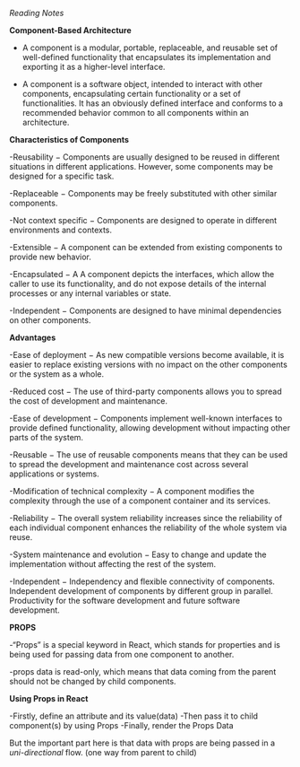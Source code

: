 *Reading Notes*

**Component-Based Architecture**

- A component is a modular, portable, replaceable, and reusable set of well-defined functionality that encapsulates its implementation and exporting it as a higher-level interface.

- A component is a software object, intended to interact with other components, encapsulating certain functionality or a set of functionalities. It has an obviously defined interface and conforms to a recommended behavior common to all components within an architecture.

**Characteristics of Components**

-Reusability − Components are usually designed to be reused in different situations in different applications. However, some components may be designed for a specific task.

-Replaceable − Components may be freely substituted with other similar components.

-Not context specific − Components are designed to operate in different environments and contexts.

-Extensible − A component can be extended from existing components to provide new behavior.

-Encapsulated − A A component depicts the interfaces, which allow the caller to use its functionality, and do not expose details of the internal processes or any internal variables or state.

-Independent − Components are designed to have minimal dependencies on other components.

**Advantages**

-Ease of deployment − As new compatible versions become available, it is easier to replace existing versions with no impact on the other components or the system as a whole.

-Reduced cost − The use of third-party components allows you to spread the cost of development and maintenance.

-Ease of development − Components implement well-known interfaces to provide defined functionality, allowing development without impacting other parts of the system.

-Reusable − The use of reusable components means that they can be used to spread the development and maintenance cost across several applications or systems.

-Modification of technical complexity − A component modifies the complexity through the use of a component container and its services.

-Reliability − The overall system reliability increases since the reliability of each individual component enhances the reliability of the whole system via reuse.

-System maintenance and evolution − Easy to change and update the implementation without affecting the rest of the system.

-Independent − Independency and flexible connectivity of components. Independent development of components by different group in parallel. Productivity for the software development and future software development.

**PROPS**

-“Props” is a special keyword in React, which stands for properties and is being used for passing data from one component to another.

-props data is read-only, which means that data coming from the parent should not be changed by child components.

**Using Props in React**

-Firstly, define an attribute and its value(data)
-Then pass it to child component(s) by using Props
-Finally, render the Props Data

But the important part here is that data with props are being passed in a *uni-directional* flow. (one way from parent to child)